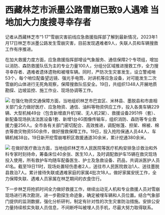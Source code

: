 # 西藏林芝市派墨公路雪崩已致9人遇难 当地加大力度搜寻幸存者

记者从西藏林芝市“1·17”雪崩灾害前线应急救援指挥部了解到最新情况，2023年1月17日林芝市派墨公路发生雪崩灾害，目前发现遇难者9人，失联人员和车辆搜救工作有序推进。

在加大救援力度方面，应急救援指挥部增设气象服务、通信保障2个专项组，增加以消防、森防救援队伍为主的专业力量100人，分组分区域推进搜救工作，全力搜寻幸存者、遇难者遗体遗物和被埋车辆。同时，严防次生灾害发生，设立警戒哨53个，每个哨位配备望远镜、强光手电筒、对讲机等应急设备，对可能发生二次雪崩的山体进行无死角观察，保障搜救队伍安全。19日，共组织1348人开展地质勘探、边坡监控、施工作业、现场协调等工作。

![](https://inews.gtimg.com/newsapp_bt/0/15619570063/1000)
在强化物资交通保障方面，当地组织林芝市巴宜区、米林县、墨脱县和市直相关部门全力做好医疗、应急物资、通信、油料等物资供应工作，投入各类车辆229辆、大型机械49台（包含新增直升机1架、无人机2架）、救援设备2951件（套）、新配备现场执法法医设备1套、新增1台4G图像传输车，组织消防、森防等专业救援力量256人。全市各有关部门密切配合、高效推进，调配帐篷、担架、棉被、棉衣等救灾物资550余件，做好搜救保障工作。19日，投入抢险保通人员44人、车辆机械38台。19日新开挖雪崩堆积区救援通道30余米，累计挖通380余米。

![](https://inews.gtimg.com/newsapp_bt/0/15619570065/1000)
在做好医疗救治方面，当地组织林芝市人民医院等医疗机构安排急诊救治和外科专家时刻待命，筹备床位40余张、医生10人，及时调配救护车15辆在救灾现场投入使用，所有救护车均随车配备医生、护士及急救设备、药品，共调派医护人员41名。截至19日11时，现场处置轻伤患者2人，送往市人民医院救治1人、送往墨脱县救治7人。累计接待失联或遇难家庭的家属4批次18人。做好家属安抚工作，全力保障失联、遇难人员家属在林芝期间的衣食住行。

下一步林芝将抢抓时间全力做好救援工作，继续出动无人机和专业救援人员对雪崩现场进行再次勘测，进一步勘探生命迹象，确定被埋车辆和人员位置。结合气象部门提供的监测数据，强化分析研判，制定有针对性的次生灾害防治措施。安排公安力量持续核实失联人员信息，不间断呼叫被埋人员手机，尽最大努力取得联系。

